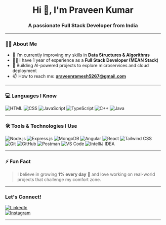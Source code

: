 <h1 align="center">Hi 👋, I'm Praveen Kumar</h1>
<h3 align="center">A passionate Full Stack Developer from India</h3>

---

### 🧑‍💻 About Me

- 🌱 I’m currently improving my skills in **Data Structures & Algorithms**
- 👨‍💻 I have 1 year of experience as a **Full Stack Developer (MEAN Stack)**  
- 🚀 Building AI-powered projects to explore microservices and cloud deployment  
- 📫 How to reach me: **praveenramesh5267@gmail.com**

---

### 💻 Languages I Know

![HTML](https://img.shields.io/badge/-HTML5-E34F26?logo=html5&logoColor=fff)
![CSS](https://img.shields.io/badge/-CSS3-1572B6?logo=css3&logoColor=fff)
![JavaScript](https://img.shields.io/badge/-JavaScript-F7DF1E?logo=javascript&logoColor=000)
![TypeScript](https://img.shields.io/badge/-TypeScript-3178C6?logo=typescript&logoColor=fff)
![C++](https://img.shields.io/badge/-C++-00599C?logo=c%2B%2B&logoColor=fff)
![Java](https://img.shields.io/badge/-Java-007396?logo=java&logoColor=fff)

---

### 🛠️ Tools & Technologies I Use

![Node.js](https://img.shields.io/badge/-Node.js-339933?logo=node.js&logoColor=fff)
![Express.js](https://img.shields.io/badge/-Express.js-000000?logo=express&logoColor=fff)
![MongoDB](https://img.shields.io/badge/-MongoDB-47A248?logo=mongodb&logoColor=fff)
![Angular](https://img.shields.io/badge/-Angular-DD0031?logo=angular&logoColor=fff)
![React](https://img.shields.io/badge/-React-61DAFB?logo=react&logoColor=000)
![Tailwind CSS](https://img.shields.io/badge/-TailwindCSS-06B6D4?logo=tailwind-css&logoColor=fff)
![Git](https://img.shields.io/badge/-Git-F05032?logo=git&logoColor=fff)
![GitHub](https://img.shields.io/badge/-GitHub-181717?logo=github&logoColor=fff)
![Postman](https://img.shields.io/badge/-Postman-FF6C37?logo=postman&logoColor=fff)
![VS Code](https://img.shields.io/badge/-VSCode-007ACC?logo=visual-studio-code&logoColor=fff)
![IntelliJ IDEA](https://img.shields.io/badge/-IntelliJ%20IDEA-000000?logo=intellij-idea&logoColor=white)

---


### ⚡ Fun Fact

> I believe in growing **1% every day** 🚀 and love working on real-world projects that challenge my comfort zone.

---

### Let's Connect!

[![LinkedIn](https://img.shields.io/badge/-LinkedIn-0077B5?logo=linkedin&logoColor=white)](https://linkedin.com/in/your-link)  
[![Instagram](https://img.shields.io/badge/-Instagram-E4405F?logo=instagram&logoColor=white)](https://instagram.com/your-handle)

---
